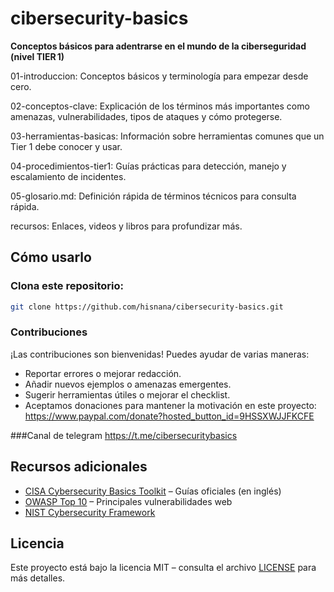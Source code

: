 # cibersecurity-basics
**Conceptos básicos para adentrarse en el mundo de la ciberseguridad (nivel TIER 1)**


01-introduccion: Conceptos básicos y terminología para empezar desde cero.

02-conceptos-clave: Explicación de los términos más importantes como amenazas, vulnerabilidades, tipos de ataques y cómo protegerse.

03-herramientas-basicas: Información sobre herramientas comunes que un Tier 1 debe conocer y usar.

04-procedimientos-tier1: Guías prácticas para detección, manejo y escalamiento de incidentes.

05-glosario.md: Definición rápida de términos técnicos para consulta rápida.

recursos: Enlaces, videos y libros para profundizar más.

## Cómo usarlo
### Clona este repositorio:
   ```bash
   git clone https://github.com/hisnana/cibersecurity-basics.git
   ```


### Contribuciones
¡Las contribuciones son bienvenidas! Puedes ayudar de varias maneras:
- Reportar errores o mejorar redacción.
- Añadir nuevos ejemplos o amenazas emergentes.
- Sugerir herramientas útiles o mejorar el checklist.
- Aceptamos donaciones para mantener la motivación en este proyecto: https://www.paypal.com/donate?hosted_button_id=9HSSXWJJFKCFE

###Canal de telegram
https://t.me/cibersecuritybasics

## Recursos adicionales
- [CISA Cybersecurity Basics Toolkit](https://www.cisa.gov/cybersecurity-basics) – Guías oficiales (en inglés)
- [OWASP Top 10](https://owasp.org/www-project-top-ten/) – Principales vulnerabilidades web
- [NIST Cybersecurity Framework](https://www.nist.gov/cyberframework)

## Licencia
Este proyecto está bajo la licencia MIT – consulta el archivo [LICENSE](LICENSE) para más detalles.





